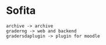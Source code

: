 # Sofita

```
archive -> archive
graderng -> web and backend
gradersdaplugin -> plugin for moodle
```
